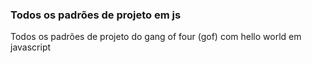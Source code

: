 ### Todos os padrões de projeto em js
Todos os padrões de projeto do gang of four (gof) com hello world em javascript
